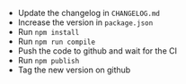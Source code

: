- Update the changelog in `CHANGELOG.md`
- Increase the version in `package.json`
- Run `npm install`
- Run `npm run compile`
- Push the code to github and wait for the CI
- Run `npm publish`
- Tag the new version on github

